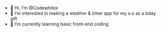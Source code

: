 - 👋 Hi, I’m @Codewhitex
- 👀 I’m interested in making a weather & timer app for my s.o as a bday gift
- 🌱 I’m currently learning basic front-end coding
